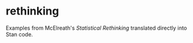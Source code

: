 # rethinking

Examples from McElreath's *Statistical Rethinking* translated directly into Stan code.
